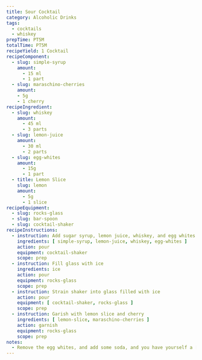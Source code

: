 ```yaml
---
title: Sour Cocktail
category: Alcoholic Drinks
tags:
  - cocktails
  - whiskey
prepTime: PT5M
totalTime: PT5M
recipeYield: 1 Cocktail
recipeComponent:
  - slug: simple-syrup
    amount: 
      - 15 ml
      - 1 part
  - slug: maraschino-cherries
    amount:
    - 5g
    - 1 cherry
recipeIngredient:
  - slug: whiskey
    amount:
      - 45 ml
      - 3 parts
  - slug: lemon-juice
    amount:
      - 30 ml
      - 2 parts
  - slug: egg-whites
    amount:
      - 15g
      - 1 part
  - title: Lemon Slice
    slug: lemon
    amount:
      - 5g
      - 1 slice
recipeEquipment:
  - slug: rocks-glass
  - slug: bar-spoon
  - slug: cocktail-shaker
recipeInstructions:
  - instruction: Add sugar syrup, lemon juice, whiskey, and egg whites to cocktail shaker, shake well
    ingredients: [ simple-syrup, lemon-juice, whiskey, egg-whites ]
    action: pour
    equipment: cocktail-shaker
    scope: prep
  - instruction: Fill glass with ice
    ingredients: ice
    action: pour
    equipment: rocks-glass
    scope: prep
  - instruction: Strain shaker into glass filled with ice
    action: pour
    equipment: [ cocktail-shaker, rocks-glass ]
    scope: prep
  - instruction: Garish with lemon slice and cherry
    ingredients: [ lemon-slice, maraschino-cherries ]
    action: garnish
    equipment: rocks-glass
    scope: prep
notes:
  - Remove the egg whites, and add some soda, and you have yourself a [Collins](/recipes/collins.md)!
---
```

